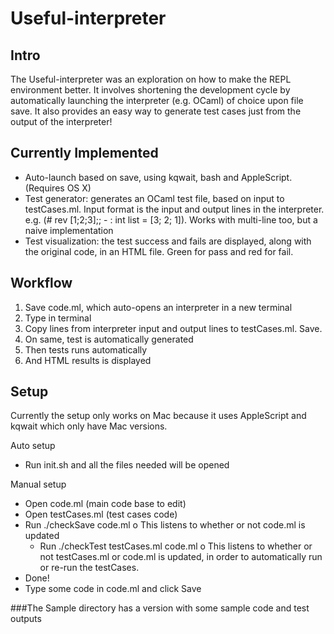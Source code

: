 # Useful-interpreter

## Intro
The Useful-interpreter was an exploration on how to make the REPL environment better. It involves shortening the development cycle by automatically launching the interpreter (e.g. OCaml) of choice upon file save. It also provides an easy way to generate test cases just from the output of the interpreter!


## Currently Implemented
* Auto-launch based on save, using kqwait, bash and AppleScript. (Requires OS X)
* Test generator: generates an OCaml test file, based on input to testCases.ml. Input format is the input and output lines in the interpreter. e.g. 
(# rev [1;2;3];; - : int list = [3; 2; 1]). Works with multi-line too, but a naive implementation
* Test visualization: the test success and fails are displayed, along with the original code, in an HTML file. Green for pass and red for fail. 


## Workflow
1. Save code.ml, which auto-opens an interpreter in a new terminal
2. Type in terminal
3. Copy lines from interpreter input and output lines to testCases.ml. Save. 
4. On same, test is automatically generated
5. Then tests runs automatically 
6. And HTML results is displayed


## Setup
Currently the setup only works on Mac because it uses AppleScript and kqwait which only have Mac versions. 

Auto setup
* Run init.sh and all the files needed will be opened

Manual setup
* Open code.ml (main code base to edit)
* Open testCases.ml (test cases code)* Run ./checkSave code.mlo This listens to whether or not code.ml is updated	* Run ./checkTest testCases.ml code.mlo This listens to whether or not testCases.ml or code.ml is updated, in order to automatically run or re-run the testCases.* Done!* Type some code in code.ml and click Save

###The Sample directory has a version with some sample code and test outputs